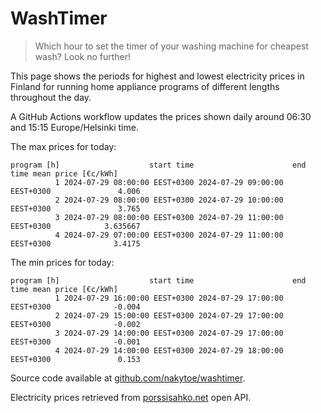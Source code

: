 
# WashTimer

> Which hour to set the timer of your washing machine for cheapest wash? Look no further!

This page shows the periods for highest and lowest electricity prices in Finland 
for running home appliance programs of different lengths throughout the day. 

A GitHub Actions workflow updates the prices shown daily around 06:30 and 15:15 Europe/Helsinki time.

The max prices for today:

	program [h]                    start time                      end time mean price [€c/kWh]
	          1 2024-07-29 08:00:00 EEST+0300 2024-07-29 09:00:00 EEST+0300               4.006
	          2 2024-07-29 08:00:00 EEST+0300 2024-07-29 10:00:00 EEST+0300               3.765
	          3 2024-07-29 08:00:00 EEST+0300 2024-07-29 11:00:00 EEST+0300            3.635667
	          4 2024-07-29 07:00:00 EEST+0300 2024-07-29 11:00:00 EEST+0300              3.4175

The min prices for today:

	program [h]                    start time                      end time mean price [€c/kWh]
	          1 2024-07-29 16:00:00 EEST+0300 2024-07-29 17:00:00 EEST+0300              -0.004
	          2 2024-07-29 15:00:00 EEST+0300 2024-07-29 17:00:00 EEST+0300              -0.002
	          3 2024-07-29 14:00:00 EEST+0300 2024-07-29 17:00:00 EEST+0300              -0.001
	          4 2024-07-29 14:00:00 EEST+0300 2024-07-29 18:00:00 EEST+0300               0.153


Source code available at [github.com/nakytoe/washtimer](https://github.com/nakytoe/washtimer).

Electricity prices retrieved from [porssisahko.net](https://porssisahko.net/api) open API.
